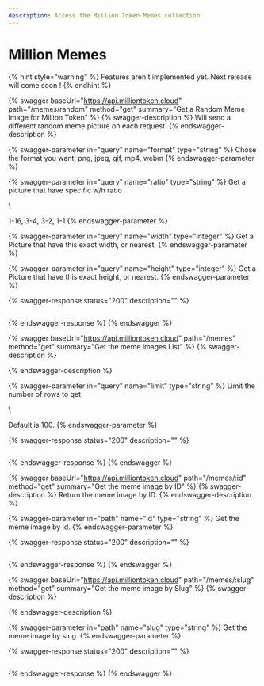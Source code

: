 ```yaml
---
description: Access the Million Token Memes collection.
---
```


# Million Memes

{% hint style="warning" %}
Features aren't implemented yet. Next release will come soon !
{% endhint %}

{% swagger baseUrl="https://api.milliontoken.cloud" path="/memes/random" method="get" summary="Get a Random Meme Image for Million Token" %}
{% swagger-description %}
Will send a different random meme picture on each request.
{% endswagger-description %}

{% swagger-parameter in="query" name="format" type="string" %}
Chose the format you want: png, jpeg, gif, mp4, webm
{% endswagger-parameter %}

{% swagger-parameter in="query" name="ratio" type="string" %}
Get a picture that have specific w/h ratio 

\


1-16, 3-4, 3-2, 1-1
{% endswagger-parameter %}

{% swagger-parameter in="query" name="width" type="integer" %}
Get a Picture that have this exact width, or nearest.
{% endswagger-parameter %}

{% swagger-parameter in="query" name="height" type="integer" %}
Get a Picture that have this exact height, or nearest.
{% endswagger-parameter %}

{% swagger-response status="200" description="" %}
```
```
{% endswagger-response %}
{% endswagger %}

{% swagger baseUrl="https://api.milliontoken.cloud" path="/memes" method="get" summary="Get the meme images List" %}
{% swagger-description %}

{% endswagger-description %}

{% swagger-parameter in="query" name="limit" type="string" %}
Limit the number of rows to get.

\


Default is 100.
{% endswagger-parameter %}

{% swagger-response status="200" description="" %}
```
```
{% endswagger-response %}
{% endswagger %}

{% swagger baseUrl="https://api.milliontoken.cloud" path="/memes/:id" method="get" summary="Get the meme image by ID" %}
{% swagger-description %}
Return the meme image by ID.
{% endswagger-description %}

{% swagger-parameter in="path" name="id" type="string" %}
Get the meme image by id.
{% endswagger-parameter %}

{% swagger-response status="200" description="" %}
```
```
{% endswagger-response %}
{% endswagger %}

{% swagger baseUrl="https://api.milliontoken.cloud" path="/memes/:slug" method="get" summary="Get the meme image by Slug" %}
{% swagger-description %}

{% endswagger-description %}

{% swagger-parameter in="path" name="slug" type="string" %}
Get the meme image by slug.
{% endswagger-parameter %}

{% swagger-response status="200" description="" %}
```
```
{% endswagger-response %}
{% endswagger %}
